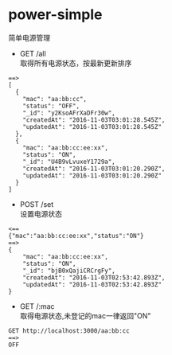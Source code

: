 # power-simple
简单电源管理


* GET /all  
取得所有电源状态，按最新更新排序
```
==>
[
  {
    "mac": "aa:bb:cc",
    "status": "OFF",
    "_id": "y2KsoAFrXaDFr30w",
    "createdAt": "2016-11-03T03:01:28.545Z",
    "updatedAt": "2016-11-03T03:01:28.545Z"
  },
  {
    "mac": "aa:bb:cc:ee:xx",
    "status": "ON",
    "_id": "U4B9vLvuxeY1729a",
    "createdAt": "2016-11-03T03:01:20.290Z",
    "updatedAt": "2016-11-03T03:01:20.290Z"
  }
]
```

* POST /set  
设置电源状态
```
<==
{"mac":"aa:bb:cc:ee:xx","status":"ON"}
==>
{
    "mac": "aa:bb:cc:ee:xx",
    "status": "ON",
    "_id": "bjB0xQajiCRCrgFy",
    "createdAt": "2016-11-03T02:53:42.893Z",
    "updatedAt": "2016-11-03T02:53:42.893Z"
}
```

* GET /:mac  
取得电源状态,未登记的mac一律返回"ON"
```
GET http://localhost:3000/aa:bb:cc
==>
OFF
```


